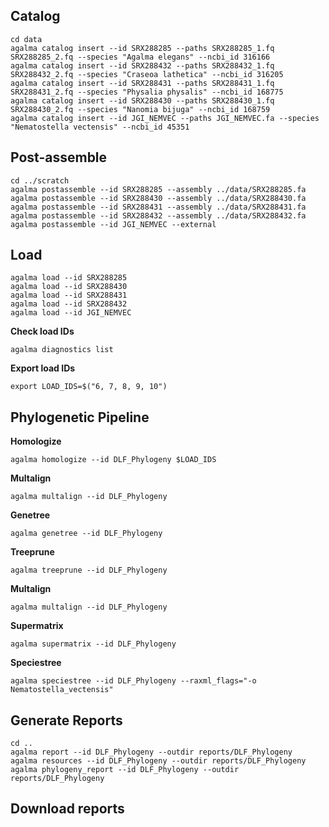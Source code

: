 ## Catalog

```
cd data
agalma catalog insert --id SRX288285 --paths SRX288285_1.fq SRX288285_2.fq --species "Agalma elegans" --ncbi_id 316166
agalma catalog insert --id SRX288432 --paths SRX288432_1.fq SRX288432_2.fq --species "Craseoa lathetica" --ncbi_id 316205
agalma catalog insert --id SRX288431 --paths SRX288431_1.fq SRX288431_2.fq --species "Physalia physalis" --ncbi_id 168775
agalma catalog insert --id SRX288430 --paths SRX288430_1.fq SRX288430_2.fq --species "Nanomia bijuga" --ncbi_id 168759
agalma catalog insert --id JGI_NEMVEC --paths JGI_NEMVEC.fa --species "Nematostella vectensis" --ncbi_id 45351
```

## Post-assemble

```
cd ../scratch
agalma postassemble --id SRX288285 --assembly ../data/SRX288285.fa
agalma postassemble --id SRX288430 --assembly ../data/SRX288430.fa
agalma postassemble --id SRX288431 --assembly ../data/SRX288431.fa
agalma postassemble --id SRX288432 --assembly ../data/SRX288432.fa
agalma postassemble --id JGI_NEMVEC --external
```

## Load

```
agalma load --id SRX288285
agalma load --id SRX288430
agalma load --id SRX288431
agalma load --id SRX288432
agalma load --id JGI_NEMVEC
```

**Check load IDs**

```
agalma diagnostics list
```

**Export load IDs**

```
export LOAD_IDS=$("6, 7, 8, 9, 10")
```

## Phylogenetic Pipeline

**Homologize**

```
agalma homologize --id DLF_Phylogeny $LOAD_IDS
```

**Multalign**

```
agalma multalign --id DLF_Phylogeny
```

**Genetree**

```
agalma genetree --id DLF_Phylogeny
```

**Treeprune**

```
agalma treeprune --id DLF_Phylogeny
```

**Multalign**

```
agalma multalign --id DLF_Phylogeny
```

**Supermatrix**

```
agalma supermatrix --id DLF_Phylogeny
```

**Speciestree**

```
agalma speciestree --id DLF_Phylogeny --raxml_flags="-o Nematostella_vectensis"
```

## Generate Reports

```
cd ..
agalma report --id DLF_Phylogeny --outdir reports/DLF_Phylogeny
agalma resources --id DLF_Phylogeny --outdir reports/DLF_Phylogeny
agalma phylogeny_report --id DLF_Phylogeny --outdir reports/DLF_Phylogeny
```

## Download reports
```

```
